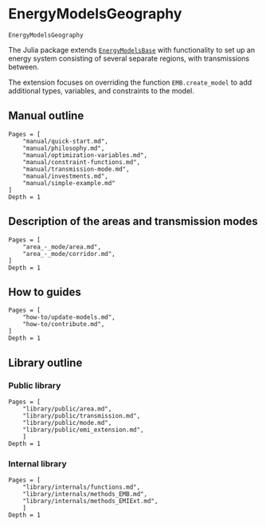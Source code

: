 # EnergyModelsGeography

```@docs
EnergyModelsGeography
```

The Julia package extends [`EnergyModelsBase`](https://energymodelsx.github.io/EnergyModelsBase.jl/) with functionality to set up an energy system consisting of several separate regions, with transmissions between.

The extension focuses on overriding the function `EMB.create_model` to add additional types, variables, and constraints to the model.

## Manual outline

```@contents
Pages = [
    "manual/quick-start.md",
    "manual/philosophy.md",
    "manual/optimization-variables.md",
    "manual/constraint-functions.md",
    "manual/transmission-mode.md",
    "manual/investments.md",
    "manual/simple-example.md"
]
Depth = 1
```

## Description of the areas and transmission modes

```@contents
Pages = [
    "area_-_mode/area.md",
    "area_-_mode/corridor.md",
]
Depth = 1
```

## How to guides

```@contents
Pages = [
    "how-to/update-models.md",
    "how-to/contribute.md",
]
Depth = 1
```

## Library outline

### Public library

```@contents
Pages = [
    "library/public/area.md",
    "library/public/transmission.md",
    "library/public/mode.md",
    "library/public/emi_extension.md",
    ]
Depth = 1
```

### Internal library

```@contents
Pages = [
    "library/internals/functions.md",
    "library/internals/methods_EMB.md",
    "library/internals/methods_EMIExt.md",
    ]
Depth = 1
```
